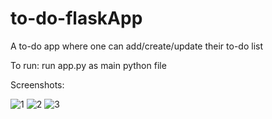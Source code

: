 # to-do-flaskApp
A to-do app where one can add/create/update their to-do list

To run:
	run app.py as main python file

Screenshots:

  ![1](https://user-images.githubusercontent.com/58549400/93598597-87844200-f9da-11ea-8729-1f7f0d78a3d4.jpg)
  ![2](https://user-images.githubusercontent.com/58549400/93598601-894e0580-f9da-11ea-82bd-c86acd75b282.jpg)
  ![3](https://user-images.githubusercontent.com/58549400/93598607-89e69c00-f9da-11ea-90cf-2e4639211d05.jpg)

  
